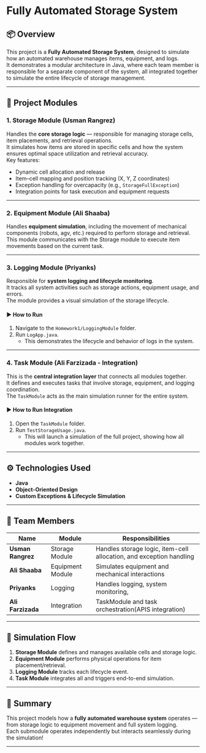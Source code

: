 # Fully Automated Storage System

## 📦 Overview
This project is a **Fully Automated Storage System**, designed to simulate how an automated warehouse manages items, equipment, and logs.  
It demonstrates a modular architecture in Java, where each team member is responsible for a separate component of the system, all integrated together to simulate the entire lifecycle of storage management.

---

## 🧩 Project Modules

### 1. Storage Module (Usman Rangrez)
Handles the **core storage logic** — responsible for managing storage cells, item placements, and retrieval operations.  
It simulates how items are stored in specific cells and how the system ensures optimal space utilization and retrieval accuracy.  
Key features:
- Dynamic cell allocation and release  
- Item–cell mapping and position tracking (X, Y, Z coordinates)  
- Exception handling for overcapacity (e.g., `StorageFullException`)  
- Integration points for task execution and equipment requests  

---

### 2. Equipment Module (Ali Shaaba)
Handles **equipment simulation**, including the movement of mechanical components (robots, agv, etc.) required to perform storage and retrieval.  
This module communicates with the Storage module to execute item movements based on the current task.

---

### 3. Logging Module (Priyanks)
Responsible for **system logging and lifecycle monitoring**.  
It tracks all system activities such as storage actions, equipment usage, and errors.  
The module provides a visual simulation of the storage lifecycle.

#### ▶️ How to Run
1. Navigate to the `Homework1/LoggingModule` folder.  
2. Run `LogApp.java`.  
   - This demonstrates the lifecycle and behavior of logs in the system.

---

### 4. Task Module (Ali Farzizada - Integration)
This is the **central integration layer** that connects all modules together.  
It defines and executes tasks that involve storage, equipment, and logging coordination.  
The `TaskModule` acts as the main simulation runner for the entire system.

#### ▶️ How to Run Integration
1. Open the `TaskModule` folder.  
2. Run `TestStorageUsage.java`.  
   - This will launch a simulation of the full project, showing how all modules work together.

---

## ⚙️ Technologies Used
- **Java**
- **Object-Oriented Design**
- **Custom Exceptions & Lifecycle Simulation**

---

## 👥 Team Members
| Name | Module | Responsibilities |
|------|---------|------------------|
| **Usman Rangrez** | Storage Module | Handles storage logic, item-cell allocation, and exception handling |
| **Ali Shaaba** | Equipment Module | Simulates equipment and mechanical interactions |
| **Priyanks** | Logging | Handles logging, system monitoring,  |
| **Ali Farzizada** | Integration | TaskModule and task orchestration(APIS integration) |

---

## 🚀 Simulation Flow
1. **Storage Module** defines and manages available cells and storage logic.  
2. **Equipment Module** performs physical operations for item placement/retrieval.  
3. **Logging Module** tracks each lifecycle event.  
4. **Task Module** integrates all and triggers end-to-end simulation.  

---

## 🧠 Summary
This project models how a **fully automated warehouse system** operates — from storage logic to equipment movement and full system logging.  
Each submodule operates independently but interacts seamlessly during the simulation!

---
